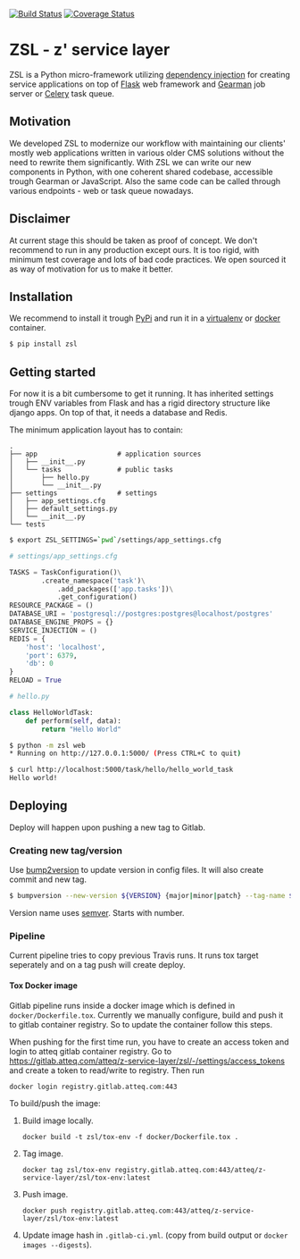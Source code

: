 [![Build Status](https://travis-ci.org/AtteqCom/zsl.svg?branch=master)](https://travis-ci.org/AtteqCom/zsl)
[![Coverage Status](https://coveralls.io/repos/github/AtteqCom/zsl/badge.svg?branch=master)](https://coveralls.io/github/AtteqCom/zsl?branch=master)

# ZSL - z' service layer

ZSL is a Python micro-framework utilizing
[dependency injection](https://en.wikipedia.org/wiki/Dependency_injection)
for creating service applications on top of
[Flask](https://flask.palletsprojects.com/en/1.1.x/) web framework and
[Gearman](http://gearman.org/) job server or
[Celery](http://http://www.celeryproject.org/) task queue.

## Motivation

We developed ZSL to modernize our workflow with maintaining our clients'
mostly web applications written in various older CMS solutions without the
need to rewrite them significantly. With ZSL we can write our new components
in Python, with one coherent shared codebase, accessible trough Gearman or
JavaScript. Also the same code can be called through various endpoints - web or
 task queue nowadays.

## Disclaimer

At current stage this should be taken as proof of concept. We don't recommend to
run in any production except ours. It is too rigid, with minimum test coverage
and lots of bad code practices. We open sourced it as way of motivation for us
to make it better.

## Installation

We recommend to install it trough [PyPi](https://pypi.org/) and run it in
a [virtualenv](https://docs.python.org/3/library/venv.html) or
[docker](https://www.docker.com/) container.

```bash
$ pip install zsl
```

## Getting started

For now it is a bit cumbersome to get it running. It has inherited settings
trough ENV variables from Flask and has a rigid directory structure like django
apps. On top of that, it needs a database and Redis.

The minimum application layout has to contain:
```
.
├── app                    # application sources
│   ├── __init__.py
│   └── tasks              # public tasks
│       ├── hello.py
│       └── __init__.py
├── settings               # settings
│   ├── app_settings.cfg
│   ├── default_settings.py
│   └── __init__.py
└── tests
```

```bash
$ export ZSL_SETTINGS=`pwd`/settings/app_settings.cfg
```

```python
# settings/app_settings.cfg

TASKS = TaskConfiguration()\
        .create_namespace('task')\
            .add_packages(['app.tasks'])\
            .get_configuration()
RESOURCE_PACKAGE = ()
DATABASE_URI = 'postgresql://postgres:postgres@localhost/postgres'
DATABASE_ENGINE_PROPS = {}
SERVICE_INJECTION = ()
REDIS = {
    'host': 'localhost',
    'port': 6379,
    'db': 0
}
RELOAD = True

```

```python
# hello.py

class HelloWorldTask:
    def perform(self, data):
        return "Hello World"
```

```bash
$ python -m zsl web
* Running on http://127.0.0.1:5000/ (Press CTRL+C to quit)

```

```bash
$ curl http://localhost:5000/task/hello/hello_world_task
Hello world!
```

## Deploying

Deploy will happen upon pushing a new tag to Gitlab.

### Creating new tag/version

Use [bump2version](https://github.com/c4urself/bump2version) to update version in config files. It will also create commit and new tag.

```bash
$ bumpversion --new-version ${VERSION} {major|minor|patch} --tag-name ${VERSION}
```

Version name uses [semver](https://semver.org/). Starts with number.

### Pipeline

Current pipeline tries to copy previous Travis runs. It runs tox target seperately and on a tag push will create deploy.

#### Tox Docker image

Gitlab pipeline runs inside a docker image which is defined in `docker/Dockerfile.tox`. Currently we manually configure, build and push it to gitlab container registry. So to update the container follow this steps.

When pushing for the first time run, you have to create an access token and login to atteq gitlab container registry.
Go to https://gitlab.atteq.com/atteq/z-service-layer/zsl/-/settings/access_tokens and create a token to read/write to registry. Then run

`docker login registry.gitlab.atteq.com:443`

To build/push the image:

1. Build image locally.

    `docker build -t zsl/tox-env -f docker/Dockerfile.tox .`

2. Tag image.

    `docker tag zsl/tox-env registry.gitlab.atteq.com:443/atteq/z-service-layer/zsl/tox-env:latest`

3. Push image.

    `docker push registry.gitlab.atteq.com:443/atteq/z-service-layer/zsl/tox-env:latest`

4. Update image hash in `.gitlab-ci.yml`. (copy from build output or `docker images --digests`).
